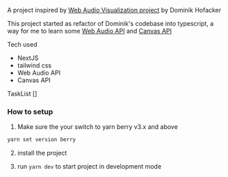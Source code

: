 A project inspired by [Web Audio Visualization project](https:/dominikhofacker.github.io/audiovisualization/) by Dominik Hofacker

This project started as refactor of Dominik's codebase into typescript, a way for me to learn some [Web Audio API](https://developer.mozilla.org/en-US/docs/Web/API/Web_Audio_API) and [Canvas API](https://developer.mozilla.org/en-US/docs/Web/API/Canvas_API)

Tech used

- NextJS
- tailwind css
- Web Audio API
- Canvas API

TaskList []
### How to setup
1. Make sure the your switch to yarn berry v3.x and above
```sh
yarn set version berry
```

2. install the project

3. run `yarn dev` to start project in development mode
